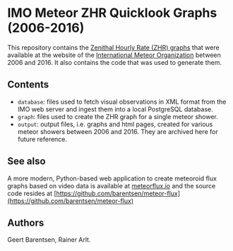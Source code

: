 IMO Meteor ZHR Quicklook Graphs (2006-2016)
===========================================
This repository contains the [Zenithal Hourly Rate (ZHR) graphs](http://imo.net/zhr) that were available at the website of the [International Meteor Organization](http://imo.net) between 2006 and 2016.
It also contains the code that was used to generate them.

Contents
--------
* `database`: files used to fetch visual observations in XML format from the IMO web server and ingest them into a local PostgreSQL database.
* `graph`: files used to create the ZHR graph for a single meteor shower.
* `output`: output files, i.e. graphs and html pages, created for various meteor showers between 2006 and 2016. They are archived here for future reference.

See also
--------
A more modern, Python-based web application to create meteoroid flux graphs
based on video data is available at [meteorflux.io](meteorflux.io)
and the source code resides at [https://github.com/barentsen/meteor-flux](https://github.com/barentsen/meteor-flux)

Authors
-------
Geert Barentsen, Rainer Arlt.
